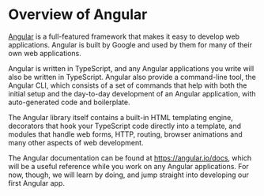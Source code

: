 # Overview of Angular

[Angular](angular.io) is a full-featured framework that makes it easy to develop web applications. Angular is built by Google and used by them for many of their own web applications.

Angular is written in TypeScript, and any Angular applications you write will also be written in TypeScript. Angular also provide a command-line tool, the Angular CLI, which consists of a set of commands that help with both the initial setup and the day-to-day development of an Angular application, with auto-generated code and boilerplate.

The Angular library itself contains a built-in HTML templating engine, decorators that hook your TypeScript code directly into a template, and modules that handle web forms, HTTP, routing, browser animations and many other aspects of web development.

The Angular documentation can be found at https://angular.io/docs, which will be a useful reference while you work on any Angular applications. For now, though, we will learn by doing, and jump straight into developing our first Angular app.